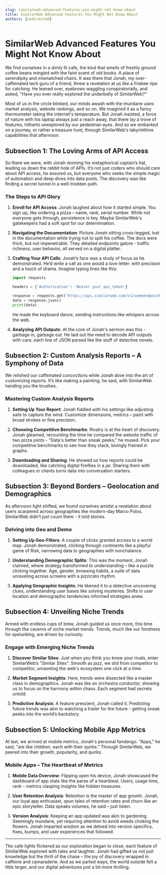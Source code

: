 ```yaml
---
slug: similarweb-advanced-features-you-might-not-know-about
title: SimilarWeb Advanced Features You Might Not Know About
authors: [undirected]
---
```



# SimilarWeb Advanced Features You Might Not Know About

We find ourselves in a dimly lit cafe, the kind that smells of freshly ground coffee beans mingled with the faint scent of old books. A place of serendipity and mismatched chairs. It was there that Jonah, my over-caffeinated tech guru of a friend, threw a revelation at us like a frisbee ripe for catching. He leaned over, eyebrows waggling conspiratorially, and asked, "Have you ever really explored the underbelly of SimilarWeb?"

Most of us in the circle blinked, our minds awash with the mundane uses: market analysis, website rankings, and so on. We imagined it as a fancy thermometer taking the internet's temperature. But Jonah insisted, a force of nature with his laptop always just a reach away, that there lay a trove of features, hitherto unexplored by our pedestrian eyes. And so we embarked on a journey, or rather a treasure hunt, through SimilarWeb's labyrinthine capabilities that afternoon.

## Subsection 1: The Loving Arms of API Access

So there we were, with Jonah donning his metaphorical captain’s hat, leading us down the rabbit hole of APIs. It’s not just coders who should care about API access, he assured us, but everyone who seeks the simple magic of automation and deep dives into data pools. The discovery was like finding a secret tunnel in a well-trodden path.

### The Steps to API Glory

1. **Enroll for API Access**: Jonah laughed about how it started simple. You sign up, like ordering a pizza – name, rank, serial number. While not everyone gets through, persistence is key. Maybe SimilarWeb's gatekeepers had a soft spot for our determination.

2. **Navigating the Documentation**: Picture Jonah sitting cross-legged, lost in the documentation while trying not to spill his coffee. The docs were thick, but not impenetrable. They detailed endpoints galore - traffic richness, user behavior, all served on a digital platter.

3. **Crafting Your API Calls**: Jonah’s face was a study of focus as he demonstrated. He’d write a call as one would a love letter: with precision and a touch of drama. Imagine typing lines like this:
   ```python
   import requests

   headers = {'Authorization': 'Bearer your_api_token'}

   response = requests.get('https://api.similarweb.com/v1/someendpoint', headers=headers)
   data = response.json()
   print(data)
   ```
   He made the keyboard dance, sending instructions like whispers across the web.

4. **Analyzing API Outputs**: At the core of Jonah's sermon was this - garbage in, garbage out. He laid out the need to decode API outputs with care, each line of JSON parsed like the stuff of detective novels.

## Subsection 2: Custom Analysis Reports – A Symphony of Data

We relished our caffeinated concoctions while Jonah dove into the art of customizing reports. It’s like making a painting, he said, with SimilarWeb handing you the brushes.

### Mastering Custom Analysis Reports

1. **Setting Up Your Report**: Jonah fiddled with his settings like adjusting sails to capture the wind. Customize dimensions, metrics – paint with broad strokes or fine precision. 

2. **Choosing Competitive Benchmarks**: Rivalry is at the heart of discovery. Jonah gleamed, recounting the time he compared the website traffic of two pizza joints - "Data's better than sneak peeks," he mused. Pick your competitive benchmarks to see how they stack, lovingly framed in graphs.

3. **Downloading and Sharing**: He showed us how reports could be downloaded, like catching digital fireflies in a jar. Sharing them with colleagues or clients turns data into conversation starters.

## Subsection 3: Beyond Borders – Geolocation and Demographics

As afternoon light shifted, we found ourselves amidst a revelation about users scarpered across geographies like modern-day Marco Polos. SimilarWeb didn’t just count them - it told stories.

### Delving into Geo and Demo

1. **Setting Up Geo-Filters**: A couple of clicks granted access to a world map. Jonah demonstrated, clicking through continents like a playful game of Risk, narrowing data to geographies with nonchalance. 

2. **Understanding Demographic Splits**: This was the moment, Jonah claimed, where strategy transformed to understanding – like a puzzle clicking together. Age, gender, browsing habits, a suite of data unraveling across screens with a pizzicato rhythm. 

3. **Applying Geographic Insights**: He likened it to a detective uncovering clues, understanding user bases like solving mysteries. Shifts in user location and demographic tendencies informed strategies anew.

## Subsection 4: Unveiling Niche Trends

Armed with endless cups of brew, Jonah guided us once more, this time through the caverns of niche market trends. Trends, much like our fondness for spelunking, are driven by curiosity.

### Engage with Emerging Niche Trends

1. **Discover Similar Sites**: Just when you think you know your rivals, enter SimilarWeb’s "Similar Sites". Smooth as jazz, we slid from competitor to competitor, unraveling the web's ecosystem one click at a time.

2. **Market Segment Insights**: Here, trends were dissected like a master class in demographics. Jonah was like an orchestra conductor, showing us to focus on the harmony within chaos. Each segment had secrets untold.

3. **Predictive Analysis**: A feature prescient, Jonah called it. Predicting future trends was akin to watching a trailer for the future - getting sneak peeks into the world’s backstory.

## Subsection 5: Unlocking Mobile App Metrics

At last, we arrived at mobile metrics, Jonah's personal fandango. "Apps," he said, "are like children, each with their quirks." Through SimilarWeb, we peered into their growth, popularity, and quirks.

### Mobile Apps – The Heartbeat of Metrics

1. **Mobile Data Overview**: Flipping open his device, Jonah showcased the dashboard of app stats like the parse of a heartbeat. Users, usage time, rank – metrics clasping insights like hidden treasures.

2. **User Retention Analysis**: Retention is the master of app growth. Jonah, our loyal app enthusiast, spun tales of retention rates and churn like an epic storyteller. Data speaks volumes, he said – just listen.

3. **Version Analysis**: Keeping an app updated was akin to gardening. Seemingly mundane, yet requiring attention to avoid weeds choking the flowers. Jonah imparted wisdom as we delved into version specifics, fixes, bumps, and user experiences that followed.

---

The cafe lights flickered as our exploration began to close, each feature of SimilarWeb explored with tales and laughter. Jonah had gifted us not just knowledge but the thrill of the chase – the joy of  discovery wrapped in caffeine and camaraderie. And as we parted ways, the world outside felt a little larger, and our digital adventures just a bit more thrilling.
